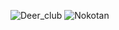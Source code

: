 
![Deer_club](https://github.com/user-attachments/assets/af526093-15e8-42ed-8a98-2287a0040233)
![Nokotan](https://github.com/user-attachments/assets/034ac71d-1efc-4146-a192-a2d51fdf50e8)
